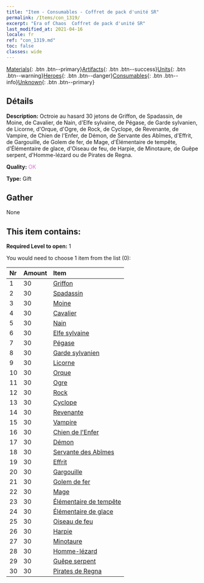 ```yaml
---
title: "Item - Consumables - Coffret de pack d'unité SR"
permalink: /Items/con_1319/
excerpt: "Era of Chaos  Coffret de pack d'unité SR"
last_modified_at: 2021-04-16
locale: fr
ref: "con_1319.md"
toc: false
classes: wide
---
```

 [Materials](/fr/Items/){: .btn .btn--primary}[Artifacts](/fr/Items/Artifacts/){: .btn .btn--success}[Units](/fr/Items/Units/){: .btn .btn--warning}[Heroes](/fr/Items/Heroes/){: .btn .btn--danger}[Consumables](/fr/Items/Consumables/){: .btn .btn--info}[Unknown](/fr/Items/Unknown/){: .btn .btn--primary}

## Détails
 **Description:** Octroie au hasard 30 jetons de Griffon, de Spadassin, de Moine, de Cavalier, de Nain, d'Elfe sylvaine, de Pégase, de Garde sylvanien, de Licorne, d'Orque, d'Ogre, de Rock, de Cyclope, de Revenante, de Vampire, de Chien de l'Enfer, de Démon, de Servante des Abîmes, d'Effrit, de Gargouille, de Golem de fer, de Mage, d'Élémentaire de tempête, d'Élémentaire de glace, d'Oiseau de feu, de Harpie, de Minotaure, de Guêpe serpent, d'Homme-lézard ou de Pirates de Regna.

 **Quality:** <span style="color: #DA70D6">OK</span>

 **Type:** Gift

## Gather

  None

## This item contains:

 **Required Level to open:** 1

 You would need to choose 1 item from the list (0):

  | Nr | Amount |     Item    |
  |:---|:-------|:------------|
  | 1 | 30 | [Griffon](/fr/Items/unt_192/) |  | 
  | 2 | 30 | [Spadassin](/fr/Items/unt_193/) |  | 
  | 3 | 30 | [Moine](/fr/Items/unt_194/) |  | 
  | 4 | 30 | [Cavalier ](/fr/Items/unt_195/) |  | 
  | 5 | 30 | [Nain](/fr/Items/unt_200/) |  | 
  | 6 | 30 | [Elfe sylvaine](/fr/Items/unt_201/) |  | 
  | 7 | 30 | [Pégase](/fr/Items/unt_202/) |  | 
  | 8 | 30 | [Garde sylvanien](/fr/Items/unt_203/) |  | 
  | 9 | 30 | [Licorne](/fr/Items/unt_204/) |  | 
  | 10 | 30 | [Orque](/fr/Items/unt_219/) |  | 
  | 11 | 30 | [Ogre](/fr/Items/unt_220/) |  | 
  | 12 | 30 | [Rock](/fr/Items/unt_221/) |  | 
  | 13 | 30 | [Cyclope](/fr/Items/unt_222/) |  | 
  | 14 | 30 | [Revenante](/fr/Items/unt_210/) |  | 
  | 15 | 30 | [Vampire](/fr/Items/unt_211/) |  | 
  | 16 | 30 | [Chien de l'Enfer](/fr/Items/unt_228/) |  | 
  | 17 | 30 | [Démon](/fr/Items/unt_229/) |  | 
  | 18 | 30 | [Servante des Abîmes](/fr/Items/unt_230/) |  | 
  | 19 | 30 | [Effrit](/fr/Items/unt_231/) |  | 
  | 20 | 30 | [Gargouille](/fr/Items/unt_236/) |  | 
  | 21 | 30 | [Golem de fer](/fr/Items/unt_237/) |  | 
  | 22 | 30 | [Mage](/fr/Items/unt_238/) |  | 
  | 23 | 30 | [Élémentaire de tempête](/fr/Items/unt_263/) |  | 
  | 24 | 30 | [Élémentaire de glace](/fr/Items/unt_264/) |  | 
  | 25 | 30 | [Oiseau de feu](/fr/Items/unt_268/) |  | 
  | 26 | 30 | [Harpie](/fr/Items/unt_245/) |  | 
  | 27 | 30 | [Minotaure](/fr/Items/unt_248/) |  | 
  | 28 | 30 | [Homme-lézard](/fr/Items/unt_254/) |  | 
  | 29 | 30 | [Guêpe serpent](/fr/Items/unt_255/) |  | 
  | 30 | 30 | [Pirates de Regna](/fr/Items/unt_273/) |  | 
